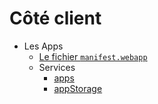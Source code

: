 # Côté client

* Les Apps
  * [Le fichier `manifest.webapp`](app-manifest.md)
  * Services
    * [apps](services/apps.md)
    * [appStorage](services/app-storage.md)
